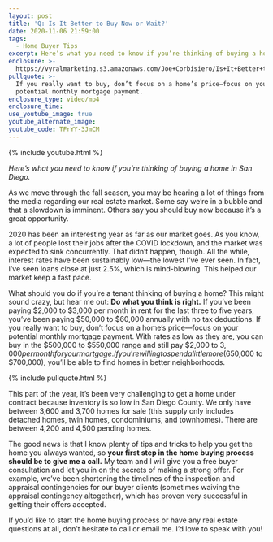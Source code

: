 ```yaml
---
layout: post
title: 'Q: Is It Better to Buy Now or Wait?'
date: 2020-11-06 21:59:00
tags:
  - Home Buyer Tips
excerpt: Here’s what you need to know if you’re thinking of buying a home in San Diego.
enclosure: >-
  https://vyralmarketing.s3.amazonaws.com/Joe+Corbisiero/Is+It+Better+to+Buy+Now+or+Wait_+(1).mp4
pullquote: >-
  If you really want to buy, don’t focus on a home’s price—focus on your
  potential monthly mortgage payment.
enclosure_type: video/mp4
enclosure_time:
use_youtube_image: true
youtube_alternate_image:
youtube_code: TFrYY-3JmCM
---
```


{% include youtube.html %}

*Here’s what you need to know if you’re thinking of buying a home in San Diego.*

As we move through the fall season, you may be hearing a lot of things from the media regarding our real estate market. Some say we’re in a bubble and that a slowdown is imminent. Others say you should buy now because it’s a great opportunity.&nbsp;

2020 has been an interesting year as far as our market goes. As you know, a lot of people lost their jobs after the COVID lockdown, and the market was expected to sink concurrently. That didn’t happen, though. All the while, interest rates have been sustainably low—the lowest I’ve ever seen. In fact, I’ve seen loans close at just 2.5%, which is mind-blowing. This helped our market keep a fast pace.&nbsp;

What should you do if you’re a tenant thinking of buying a home? This might sound crazy, but hear me out: **Do what you think is right.** If you’ve been paying $2,000 to $3,000 per month in rent for the last three to five years, you’ve been paying $50,000 to $60,000 annually with no tax deductions. If you really want to buy, don’t focus on a home’s price—focus on your potential monthly mortgage payment. With rates as low as they are, you can buy in the $500,000 to $550,000 range and still pay $2,000 to $3,000 per month for your mortgage. If you’re willing to spend a little more ($650,000 to $700,000), you’ll be able to find homes in better neighborhoods.

{% include pullquote.html %}

This part of the year, it’s been very challenging to get a home under contract because inventory is so low in San Diego County. We only have between 3,600 and 3,700 homes for sale (this supply only includes detached homes, twin homes, condominiums, and townhomes). There are between 4,200 and 4,500 pending homes.

The good news is that I know plenty of tips and tricks to help you get the home you always wanted, so **your first step in the home buying process should be to give me a call.** My team and I will give you a free buyer consultation and let you in on the secrets of making a strong offer. For example, we’ve been shortening the timelines of the inspection and appraisal contingencies for our buyer clients (sometimes waiving the appraisal contingency altogether), which has proven very successful in getting their offers accepted.&nbsp;

If you’d like to start the home buying process or have any real estate questions at all, don’t hesitate to call or email me. I’d love to speak with you\!